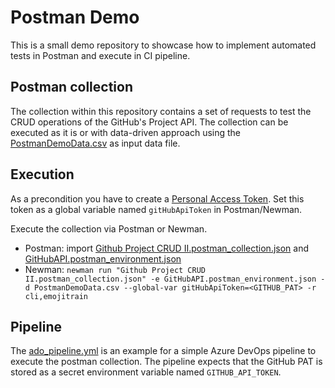 # Postman Demo
This is a small demo repository to showcase how to implement automated tests in Postman and execute in CI pipeline.

## Postman collection
The collection within this repository contains a set of requests to test the CRUD operations of the GitHub's Project API.
The collection can be executed as it is or with data-driven approach using the [PostmanDemoData.csv](./PostmanDemoData.csv) as input data file.

## Execution
As a precondition you have to create a [Personal Access Token](https://docs.github.com/en/authentication/keeping-your-account-and-data-secure/creating-a-personal-access-token). Set this token as a global variable named `gitHubApiToken` in Postman/Newman. 

Execute the collection via Postman or Newman.
 - Postman: import [Github Project CRUD II.postman_collection.json](./Github%20Project%20CRUD%20II.postman_collection.json) and [GitHubAPI.postman_environment.json](./GitHubAPI.postman_environment.json)
 - Newman: `newman run "Github Project CRUD II.postman_collection.json" -e GitHubAPI.postman_environment.json -d PostmanDemoData.csv --global-var gitHubApiToken=<GITHUB_PAT> -r cli,emojitrain`

## Pipeline
The [ado_pipeline.yml](./ado_pipeline.yml) is an example for a simple Azure DevOps pipeline to execute the postman collection. The pipeline expects that the GitHub PAT is stored as a secret environment variable named `GITHUB_API_TOKEN`. 

